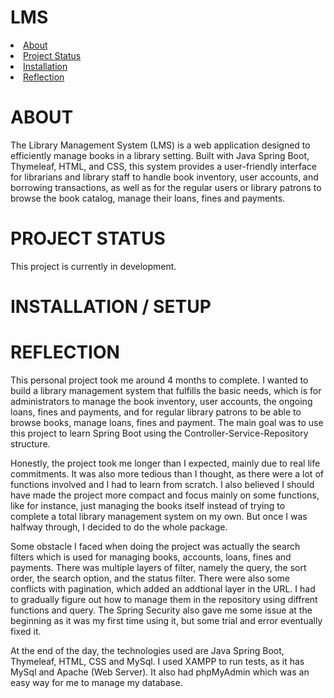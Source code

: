 # LMS
<li><a href = "#about">About</a></li>
<li><a href = "#project-status">Project Status</a></li>
<li><a href = "#installation--setup">Installation</a></li>
<li><a href = "#reflection">Reflection</a></li>

# ABOUT
The Library Management System (LMS) is a web application designed to efficiently manage books in a library setting. Built with Java Spring Boot, Thymeleaf, HTML, and CSS, this system provides a user-friendly interface for librarians and library staff to handle book inventory, user accounts, and borrowing transactions, as well as for the regular users or library patrons to browse the book catalog, manage their loans, fines and payments.

# PROJECT STATUS
This project is currently in development. 

# INSTALLATION / SETUP


# REFLECTION
This personal project took me around 4 months to complete. I wanted to build a library management system that fulfills the basic needs, which is for administrators to manage the book inventory, user accounts, the ongoing loans, fines and payments, and for regular library patrons to be able to browse books, manage loans, fines and payment. The main goal was to use this project to learn Spring Boot using the Controller-Service-Repository structure. 

Honestly, the project took me longer than I expected, mainly due to real life commitments. It was also more tedious than I thought, as there were a lot of functions involved and I had to learn from scratch. I also believed I should have made the project more compact and focus mainly on some functions, like for instance, just managing the books itself instead of trying to complete a total library management system on my own. But once I was halfway through, I decided to do the whole package.

Some obstacle I faced when doing the project was actually the search filters which is used for managing books, accounts, loans, fines and payments. There was multiple layers of filter, namely the query, the sort order, the search option, and the status filter. There were also some conflicts with pagination, which added an addtional layer in the URL. I had to gradually figure out how to manage them in the repository using diffrent functions and query. The Spring Security also gave me some issue at the beginning as it was my first time using it, but some trial and error eventually fixed it.

At the end of the day, the technologies used are Java Spring Boot, Thymeleaf, HTML, CSS and MySql. I used XAMPP to run tests, as it has MySql and Apache (Web Server). It also had phpMyAdmin which was an easy way for me to manage my database. 



